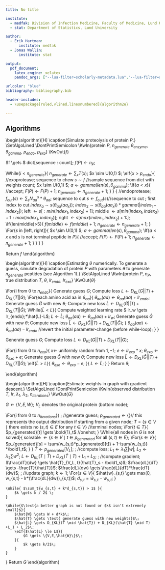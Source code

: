 ```yaml
---
title: No title

institute:
  - medfak: Division of Infection Medicine, Faculty of Medicine, Lund University
  - stat: Department of Statistics, Lund University

author: 
  - Erik Hartman:
      institute: medfak
  - Jonas Wallin:
      institute: stat

output:
  pdf_document:
    latex_engine: xelatex
    pandoc_args: ["--lua-filter=scholarly-metadata.lua","--lua-filter=author-info-blocks.lua"]

urlcolor: "blue"
bibliography: bibliography.bib

header-includes:
  - \usepackage[ruled,vlined,linesnumbered]{algorithm2e}

---
```


## Algorithms


\begin{algorithm}[H]
\caption{Simulate proteolysis of protein $P$.}
\SetAlgoLined
\DontPrintSemicolon
\KwIn{protein $P$, $n_{generate}$ $\theta_{enzyme}$, $\theta_{gamma}$, $p_{endo}$, $p_{exo}$}
\KwOut{$f$}

$f \gets $ dict[sequence : count]\;
$f(P) \gets n_P$\;

\While{$i < n_{generate}$}{
    $n_{generate} \gets \sum_xT(x)$\;
    $x \sim U(0,1) $\;
    \eIf{$x>p_{endo}$}{
        //exoprotease\;
        sequence to chew $s \sim f$ //sample sequence from dict with weights count\;
        $x \sim U(0,1) $\;
        $a \gets gamma(len(s), \theta_{gamma})$\;
        \If{$a<x$}{
            //accept\;
            $F(P) \gets F(P)+1$\;
            $n_{generate} \gets n_{generate} +1$\;
        }
    }
    {
        //endoprotease\;
        $f_{cut}(s) \gets \sum_s N_{aa}^{s}*\theta_{aa}$\;
        sequence to cut $s \gets f_{cut}(s)$//sequence to cut \;
        first index to cut $index_a \sim s(\theta_{aa}(aa_x))$\;
        $index_2 \sim s(\theta_{aa}(aa_x))*gamma(|{index_1 - index_2}|)$\;
        left $\gets s[: min(index_1, index_2)+1]$\;
        middle $\gets s[min(index_1, index_2)+1:max(index_1, index_2)]$\;
        right $\gets s[max(index_1, index_2)+1:]$\;
        \If{len(middle)>5}{
            $f(middle) \gets f(middle) + 1$\;
            $n_{generate} \gets n_{generate} +1$\;
        }
        \For{$s$ in [left, right]}{
            $x \sim U(0,1) $\;
            $a \gets gamma(len(s), \theta_{gamma})$\;
            \If{$a<x$ and $s$ is not terminal peptide in $P$}{
                //accept\;
                $F(P) \gets F(P)+1$\;
                $n_{generate} \gets n_{generate} +1$\;
            }
        }
    }
}

Return $f$
\end{algorithm}


\begin{algorithm}[H]
\caption{Estimating $\theta$ numerically. To generate a guess, simulate degradation of protein $P$ with parameters $\theta$ to generate $n_{generate}$ peptides (see Algorithm 1).}
\SetAlgoLined
\KwIn{protein $P$, $n_P$, true distribution $T$, $\theta$, $lr_{endo}$, $lr_{exo}$}
\KwOut{$\theta$}


\For{i from 0 to $n_{endo}$}{
    Generate guess $G$\;
    Compute loss $L \gets D_{KL}(G||T) + D_{KL}(T||G)$\;
    \For{each amino acid aa in $\theta_{aa}$}{
        $\theta_{aa}(aa) \gets \theta_{aa}(aa) + lr_{endo}$\;
        Generate guess $\hat{G}$ with new $\theta$\;
        Compute new loss $\hat{L} \gets D_{KL}(\hat{G}||T) + D_{KL}(T||\hat{G})$\;
        \While{$\hat{L} < L$}{
            Compute weighted learning rate $ lr_w \gets lr_{endo}\;*\hat{L}-L$\;
            $L \gets \hat{L}$\;
            $\theta_{aa}(aa) \gets \theta_{aa}(aa) + lr_w$\;
            Generate guess $\hat{G}$ with new $\theta$\;
            Compute new loss $\hat{L} \gets D_{KL}(\hat{G}||T) + D_{KL}(T||\hat{G})$\;
        }
       $\theta_{aa}(aa) \gets \theta_{aa}(aa) - lr_{endo}$ //revert the initial parameter-change (before while-loop)\;
    }
}

Generate guess $G$\;
Compute loss $L \gets D_{KL}(G||T) + D_{KL}(T||G)$\;

\For{i from 0 to $n_{exo}$}{
    $x \gets$ uniformly random from ${1, -1}$\;
    $e \gets lr_{exo} * x$\;
    $\theta_{exo} \gets \theta_{exo} + e$\;
    Generate guess $\hat{G}$ with new $\theta$\;
    Compute new loss $\hat{L} \gets D_{KL}(\hat{G}||T) + D_{KL}(T||\hat{G})$\;
    \eIf{$\hat{L} > L$}{
        $\theta_{exo} \gets \theta_{exo} - e$\;
    }{
        $L \gets \hat{L}$\;
    }
}
Return $\theta$\;

\end{algorithm}



\begin{algorithm}[H]
\caption{Estimate weights in graph with gradient descent.}
\SetAlgoLined
\DontPrintSemicolon
\KwIn{observed distribution $T$, $lr$, $\lambda_1$, $\lambda_2$, $n_{iterations}$}
\KwOut{$G$}

$G \gets \{V,E,W\}$\;
$V_L$ denotes the original protein (bottom node)\;



\For{i from 0 to $n_{iterations}$}{
    \;
    //generate guess\;
    $p_{generated} \gets \{\}$// this represents the output distribution if starting from a given node\;
    $T = \{ s \in V \mid \text{there exists no } (s, t) \in E \text{ for any } t \in V \}$ //terminal nodes\;
    \For{$t \in T$}{
        $p_{generated}[t] \gets \bold{1}_t$ //onehot\;
    }
    \While{$\text{all nodes in } G \text{ is not solved}$}{
        solvable $\gets \{s \in V \mid t \in p_{generated} \text{ for all } (s,t) \in E \}$;
        \For{$s \in V$}{
            $p_{generated}[s] = \sum{w_{s,t}*p_{generated}[t]} + 1-\sum{w_{s,t}} *\bold1_t$\;
        }
    }
    $\hat{T} \gets p_{generated}[V_L]$\;
    \;
    //compute loss\;
    $L_1 \gets \lambda_1\sum{|w|}$\;
    $L_2 \gets \lambda_2\sum{w^2}$\;
    $L \gets D_{KL}(T \mid \hat{T}) + D_{KL}(\hat{T} \mid T) +L_1 + L_2$\;
    \;
    //compute gradient\;
    $\frac{dT}{dw} \gets \hat{T}_{V_L, t}(\hat{T}_s - \bold1_s)$\;
    $\frac{dL}{dT} \gets -\frac{T}{\hat{T}}$\;
    $\frac{dL}{dw} \gets \frac{dL}{dT}*\frac{dT}{dw}$\;
    \;
    //update graph\;
    $k \gets 1$\;
    \For{$s \in V$}{
        $\hat{w}_{s,t} \gets max(0, w_{s,t} - lr*(\frac{dL}{dw})_{s,t})$\;
        $d_{s,t} = \hat{w}_{s,t} - w_{s,t}$\;
    }
    
    \While{ $\sum_t{w_{s,t} + k*d_{s,t}} > 1$ }{
        $k \gets k / 2$ \;
    }

    \While{$\text{a better graph is not found or $k$ isn't extremely small}$}{
        $\hat{W} \gets W + d*k$\;
        $\hat{T} \gets \text{ generate guess with new weights}$\;
        $\hat{L} \gets D_{KL}(T \mid \hat{T}) + D_{KL}(\hat{T} \mid T) +L_1 + L_2$\;
        \eIf{$\hat{L} \le L$}{
            $G \gets \{V,E,\hat{W}\}$\;
        }{
            $k \gets k/2$\;
        }
    }
}
Return $G$
\end{algorithm}


